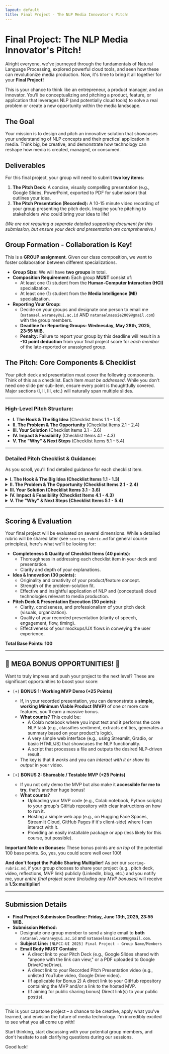 ```yaml
---
layout: default
title: Final Project - The NLP Media Innovator's Pitch!
---
```


# Final Project: The NLP Media Innovator's Pitch!

Alright everyone, we've journeyed through the fundamentals of Natural Language Processing, explored powerful cloud tools, and seen how these can revolutionize media production. Now, it's time to bring it all together for your **Final Project!**

This is your chance to think like an entrepreneur, a product manager, and an innovator. You'll be conceptualizing and pitching a product, feature, or application that leverages NLP (and potentially cloud tools) to solve a real problem or create a new opportunity within the media landscape.

## The Goal

Your mission is to design and pitch an innovative solution that showcases your understanding of NLP concepts and their practical application in media. Think big, be creative, and demonstrate how technology can reshape how media is created, managed, or consumed.

## Deliverables

For this final project, your group will need to submit **two key items**:

1.  **The Pitch Deck:** A concise, visually compelling presentation (e.g., Google Slides, PowerPoint, exported to PDF for submission) that outlines your idea.
2.  **The Pitch Presentation (Recorded):** A 10-15 minute video recording of your group presenting the pitch deck. Imagine you're pitching to stakeholders who could bring your idea to life!

*(We are not requiring a separate detailed supporting document for this submission, but ensure your deck and presentation are comprehensive.)*

## Group Formation - Collaboration is Key!

This is a **GROUP assignment**. Given our class composition, we want to foster collaboration between different specializations.

*   **Group Size:** We will have **two groups** in total.
*   **Composition Requirement:** Each group **MUST** consist of:
    *   At least one (1) student from the **Human-Computer Interaction (HCI)** specialization.
    *   At least one (1) student from the **Media Intelligence (MI)** specialization.
*   **Reporting Your Group:**
    *   Decide on your groups and designate one person to email me (`natanael.waraney@ui.ac.id` AND `natanaelmassie2009@gmail.com`) with the group members.
    *   **Deadline for Reporting Groups:** **Wednesday, May 28th, 2025, 23:55 WIB.**
    *   **Penalty:** Failure to report your group by this deadline will result in a **-10 point deduction** from your final project score for *each member* of the late-reported or unassigned group.

## The Pitch: Core Components & Checklist

Your pitch deck and presentation must cover the following components. Think of this as a checklist. Each item *must be addressed*. While you don't need one slide per sub-item, ensure every point is thoughtfully covered. Major sections (I, II, III, etc.) will naturally span multiple slides.

---

### **High-Level Pitch Structure:**

*   **I. The Hook & The Big Idea** (Checklist Items 1.1 - 1.3)
*   **II. The Problem & The Opportunity** (Checklist Items 2.1 - 2.4)
*   **III. Your Solution** (Checklist Items 3.1 - 3.6)
*   **IV. Impact & Feasibility** (Checklist Items 4.1 - 4.3)
*   **V. The "Why" & Next Steps** (Checklist Items 5.1 - 5.4)

---

### **Detailed Pitch Checklist & Guidance:**

As you scroll, you'll find detailed guidance for each checklist item.

<details>
<summary><strong>I. The Hook & The Big Idea (Checklist Items 1.1 - 1.3)</strong></summary>

*   `[ ]` **Checklist Item 1.1: Project Title / Product Name:**
    *   **Guidance:** Choose something memorable, relevant, and ideally, catchy. This is the first thing your audience sees.
*   `[ ]` **Checklist Item 1.2: Team Members & "The Ask" (Implicit):**
    *   **Guidance:** Briefly introduce your group members. Your "ask" isn't for funding, but for me (your instructor) to recognize your concept as well-researched, innovative, and viable within the scope of this course.
*   `[ ]` **Checklist Item 1.3: Elevator Pitch / Logline (Aim for ~30 seconds in presentation):**
    *   **Guidance:** Concisely answer:
        *   *What is your product/feature?*
        *   *Who is it for (target user)?*
        *   *What core problem in media production does it solve?*
        *   *What's the key benefit or unique "magic" it offers?*
    *   *Example: "Our project, 'ScriptSight AI,' is an NLP-powered pre-production tool for independent animation studios. It uses character interaction analysis and emotional arc tracking to help writers identify pacing issues and strengthen narrative engagement, ultimately saving weeks of costly revisions."*

</details>

<details>
<summary><strong>II. The Problem & The Opportunity (Checklist Items 2.1 - 2.4)</strong></summary>

*   `[ ]` **Checklist Item 2.1: Problem Statement:**
    *   **Guidance:** Clearly define the specific pain point or unmet need in the media production world that your solution addresses. Why is this problem significant? Who feels this pain most acutely? Use relatable examples.
*   `[ ]` **Checklist Item 2.2: Target User / Customer Persona:**
    *   **Guidance:** Be specific! "Media professionals" is too broad. Is it for "freelance podcast editors specializing in narrative shows," "social media managers for indie game studios," or "student filmmakers working on short documentaries"? Describe their relevant workflows, frustrations, and goals.
*   `[ ]` **Checklist Item 2.3: Market Opportunity (Simplified for Class):**
    *   **Guidance:** Briefly explain why this problem is worth solving. Is the target user base significant or growing? Why is *now* a good time for your NLP-driven solution (e.g., new NLP advancements, cloud accessibility, changing media trends)?
*   `[ ]` **Checklist Item 2.4: Existing Alternatives / Competition:**
    *   **Guidance:** How do your target users currently try to solve this problem (even if it's manual, inefficient, or with a different type of tool)? Are there any direct or indirect competitors? What are their key limitations that your solution overcomes? This sets up your unique value.

</details>

<details>
<summary><strong>III. Your Solution (Checklist Items 3.1 - 3.6)</strong></summary>

*   `[ ]` **Checklist Item 3.1: Proposed Solution - Product/Feature Overview:**
    *   **Guidance:** Clearly describe your product or feature. What does it do at a high level? How does it directly solve the problem for your target user?
*   `[ ]` **Checklist Item 3.2: Core Value Proposition / Unique Selling Proposition (USP):**
    *   **Guidance:** What is the *single most compelling reason* a user would be excited about your solution? What's the "magic" or key innovation that makes it stand out?
*   `[ ]` **Checklist Item 3.3: Key Features & Functionality (Prioritized):**
    *   **Guidance:** List and briefly explain 3-5 core features. For each, clearly state the benefit to the user. Focus on features that deliver your USP and solve the core problem.
*   `[ ]` **Checklist Item 3.4: NLP / AI Core - The "How":**
    *   **Guidance:** This is CRITICAL for the course!
        *   What *specific* NLP techniques (e.g., sentiment analysis, NER, text classification, summarization, embeddings, LLM prompting for generation/analysis) are central to your solution?
        *   How do these techniques enable your key features and deliver the value? Be specific (e.g., "We'll use topic modeling on interview transcripts to automatically suggest relevant b-roll footage categories" rather than just "We use AI").
*   `[ ]` **Checklist Item 3.5: Cloud Integration (Conceptual):**
    *   **Guidance:** Briefly explain how cloud tools/services (e.g., serverless functions for NLP tasks, cloud storage for media assets/embeddings, managed AI/ML services like Google Vertex AI, AWS SageMaker) would be leveraged. Why are these beneficial (scalability, cost, pre-trained models, etc.)?
*   `[ ]` **Checklist Item 3.6: User Experience (UX) - Mockups / Storyboards / User Flow:**
    *   **Guidance:** Since you're not building the full product, this is ESSENTIAL.
        *   Visually demonstrate how a user would interact with your product/feature. Include simple mockups, wireframes (tools like Figma, Balsamiq, or even clear hand-drawn sketches are fine), or a storyboard illustrating the core user journey.
        *   Focus on clarity and how the UX helps the user achieve their goal with your NLP-powered solution. HCI students, this is a great place for you to shine!

</details>

<details>
<summary><strong>IV. Impact & Feasibility (Checklist Items 4.1 - 4.3)</strong></summary>

*   `[ ]` **Checklist Item 4.1: Potential Impact / Benefits:**
    *   **Guidance:** What are the tangible benefits for your target user and potentially the broader media industry? (e.g., saves X hours per project, reduces production costs by Y%, improves creative output quality, enables new forms of storytelling, enhances content accessibility).
*   `[ ]` **Checklist Item 4.2: Success Metrics / KPIs (Conceptual):**
    *   **Guidance:** If your product were real, how would you know it's successful? Think about 2-3 Key Performance Indicators (e.g., user adoption rate, task completion time, accuracy of NLP-driven suggestions, user satisfaction).
*   `[ ]` **Checklist Item 4.3: Technical Feasibility & Challenges (Briefly):**
    *   **Guidance:** Beyond the NLP/Cloud aspects, what are other key technical considerations? What are the biggest potential challenges or risks (e.g., acquiring or creating suitable training data for a custom NLP model, ensuring model fairness and avoiding bias, integration with existing media workflows)? Acknowledging these shows critical thinking.

</details>

<details>
<summary><strong>V. The "Why" & Next Steps (Checklist Items 5.1 - 5.4)</strong></summary>

*   `[ ]` **Checklist Item 5.1: "Why This Team?" / Passion & Skills (Brief):**
    *   **Guidance:** Why is your group passionate about this particular problem and solution? Briefly highlight any relevant skills or perspectives (especially linking MI and HCI strengths) that make your group well-suited to conceptualize this.
*   `[ ]` **Checklist Item 5.2: Future Vision / Potential Next Steps (Conceptual):**
    *   **Guidance:** If this were a real startup or project, what would be the logical next 1-2 steps (e.g., build a very basic prototype of one core feature, conduct detailed user interviews, explore partnerships)? What's the bigger vision if this idea grows?
*   `[ ]` **Checklist Item 5.3: Summary & Call to Action (Reiterate Value):**
    *   **Guidance:** Briefly recap the core problem, your innovative solution, and its main value proposition. End with a strong, memorable concluding statement.
*   `[ ]` **Checklist Item 5.4: Q&A Slide:**
    *   **Guidance:** A simple "Thank You & Questions?" slide for the end of your deck. (For the recorded presentation, you can just verbally signify the end).

</details>

---

## Scoring & Evaluation

Your final project will be evaluated on several dimensions. While a detailed rubric will be shared later (see `scoring-rubric.md` for general course principles), here's what we'll be looking for:

*   **Completeness & Quality of Checklist Items (40 points):**
    *   Thoroughness in addressing each checklist item in your deck and presentation.
    *   Clarity and depth of your explanations.
*   **Idea & Innovation (30 points):**
    *   Originality and creativity of your product/feature concept.
    *   Strength of the problem-solution fit.
    *   Effective and insightful application of NLP and (conceptual) cloud technologies relevant to media production.
*   **Pitch Deck & Presentation Execution (30 points):**
    *   Clarity, conciseness, and professionalism of your pitch deck (visuals, organization).
    *   Quality of your recorded presentation (clarity of speech, engagement, flow, timing).
    *   Effectiveness of your mockups/UX flows in conveying the user experience.

**Total Base Points: 100**

---

## 🌟 MEGA BONUS OPPORTUNITIES! 🌟

Want to truly impress and push your project to the next level? These are significant opportunities to boost your score:

*   `[+]` **BONUS 1: Working MVP Demo (+25 Points)**
    *   If, in your recorded presentation, you can demonstrate a **simple, working Minimum Viable Product (MVP)** of one or more core features, you'll earn a massive bonus.
    *   **What counts?** This could be:
        *   A Colab notebook where you input text and it performs the core NLP task (e.g., classifies sentiment, extracts entities, generates a summary based on your product's logic).
        *   A very simple web interface (e.g., using Streamlit, Gradio, or basic HTML/JS) that showcases the NLP functionality.
        *   A script that processes a file and outputs the desired NLP-driven result.
    *   The key is that it *works* and you can *interact with it or show its output* in your video.

*   `[+]` **BONUS 2: Shareable / Testable MVP (+25 Points)**
    *   If you not only demo the MVP but also make it **accessible for me to try**, that's another huge bonus!
    *   **What counts?**
        *   Uploading your MVP code (e.g., Colab notebook, Python scripts) to your group's GitHub repository with clear instructions on how to run it.
        *   Hosting a simple web app (e.g., on Hugging Face Spaces, Streamlit Cloud, GitHub Pages if it's client-side) where I can interact with it.
        *   Providing an easily installable package or app (less likely for this course, but possible).

**Important Note on Bonuses:** These bonus points are *on top* of the potential 100 base points. So, yes, you could score well over 100!

**And don't forget the Public Sharing Multiplier!** As per our `scoring-rubric.md`, if your group chooses to share your project (e.g., pitch deck, video, reflections, MVP link) publicly (LinkedIn, blog, etc.) and you notify me, your *entire final project score (including any MVP bonuses)* will receive a **1.5x multiplier!**

---

## Submission Details

*   **Final Project Submission Deadline:** **Friday, June 13th, 2025, 23:55 WIB.**
*   **Submission Method:**
    *   Designate one group member to send a single email to **both** `natanael.waraney@ui.ac.id` and `natanaelmassie2009@gmail.com`.
    *   **Subject Line:** `[NLPCC-UI 2025] Final Project - Group Name/Members`
    *   **Email Body MUST Contain:**
        *   A direct link to your Pitch Deck (e.g., Google Slides shared with "anyone with the link can view," or a PDF uploaded to Google Drive/OneDrive).
        *   A direct link to your Recorded Pitch Presentation video (e.g., unlisted YouTube video, Google Drive video).
        *   (If applicable for Bonus 2) A direct link to your GitHub repository containing the MVP and/or a link to the hosted MVP.
        *   (If aiming for public sharing bonus) Direct link(s) to your public post(s).

---

This is your capstone project – a chance to be creative, apply what you've learned, and envision the future of media technology. I'm incredibly excited to see what you all come up with!

Start thinking, start discussing with your potential group members, and don't hesitate to ask clarifying questions during our sessions.

Good luck!